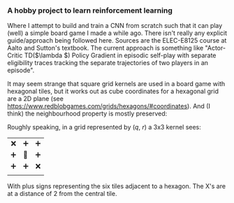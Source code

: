 ### A hobby project to learn reinforcement learning
Where I attempt to build and train a CNN from scratch such that it can play (well) a simple board game I made a while ago. There isn't really any explicit guide/approach being followed here. Sources are the ELEC-E8125 course at Aalto and Sutton's textbook. The current approach is something like "Actor-Critic TD($\lambda $) Policy Gradient in episodic self-play with separate eligibility traces tracking the separate trajectories of two players in an episode". 

It may seem strange that square grid kernels are used in a board game with hexagonal tiles, but it works out as cube coordinates for a hexagonal grid are a 2D plane (see https://www.redblobgames.com/grids/hexagons/#coordinates). And (I think) the neighbourhood property is mostly preserved:

Roughly speaking, in a grid represented by (*q*, *r*) a 3x3 kernel sees:

|   |   |   |
|---|---|---|
| ❌ | ➕ | ➕ |
| ➕ | 🔵 | ➕ |
| ➕ | ➕ | ❌ |
|   |   |   |

With plus signs representing the six tiles adjacent to a hexagon. The X's are at a distance of 2 from the central tile.
